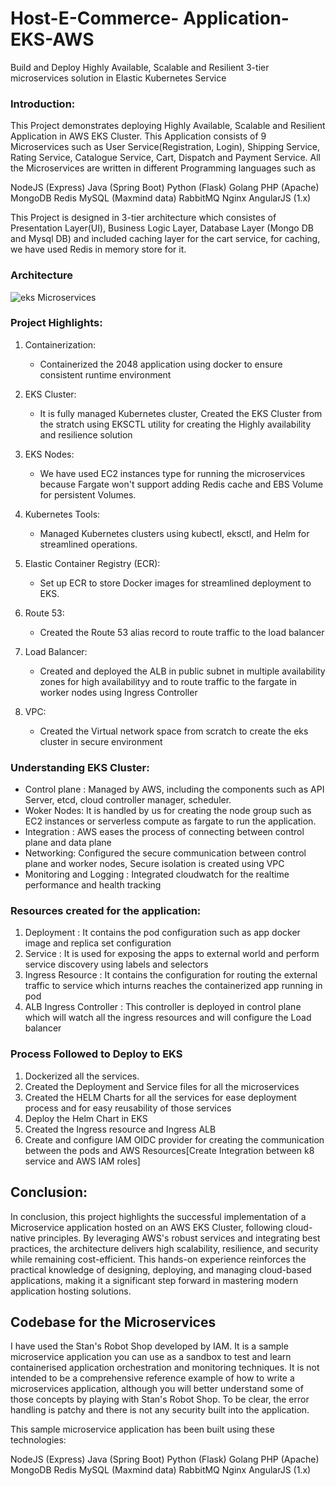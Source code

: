 # Host-E-Commerce- Application-EKS-AWS
Build and Deploy Highly Available, Scalable and Resilient 3-tier microservices solution in Elastic Kubernetes Service

### Introduction:
This Project demonstrates deploying Highly Available, Scalable and Resilient Application in AWS EKS Cluster. This Application consists of 9 Microservices such as User Service(Registration, Login), Shipping Service, Rating Service, Catalogue Service, Cart, Dispatch and Payment Service. All the Microservices are written in different Programming languages such as 

NodeJS (Express)
Java (Spring Boot)
Python (Flask)
Golang
PHP (Apache)
MongoDB
Redis
MySQL (Maxmind data)
RabbitMQ
Nginx
AngularJS (1.x)

This Project is designed in 3-tier architecture which consistes of Presentation Layer(UI), Business Logic Layer, Database Layer (Mongo DB and Mysql DB) and included caching layer for the cart service, for caching, we have used Redis in memory store for it.


### Architecture

![eks Microservices](https://github.com/user-attachments/assets/0500a392-23f5-43fb-92ff-8af7847a563e)


### Project Highlights:
1. Containerization:
   * Containerized the 2048 application using docker to ensure consistent runtime environment

2. EKS Cluster:
   * It is fully managed Kubernetes cluster, Created the EKS Cluster from the stratch using EKSCTL utility for creating the Highly availability and resilience solution

3. EKS Nodes:
   * We have used EC2 instances type for running the microservices because Fargate won't support adding Redis cache and EBS Volume for persistent Volumes.

4. Kubernetes Tools:
   * Managed Kubernetes clusters using kubectl, eksctl, and Helm for streamlined operations.

5. Elastic Container Registry (ECR):
   * Set up ECR to store Docker images for streamlined deployment to EKS.

6. Route 53:
   * Created the Route 53 alias record to route traffic to the load balancer

7. Load Balancer:
   * Created and deployed the ALB in public subnet in multiple availability zones for high availabilityy and to route traffic to the fargate in worker nodes using Ingress Controller

8. VPC:
   * Created the Virtual network space from scratch to create the eks cluster in secure environment


### Understanding EKS Cluster:
* Control plane : Managed by AWS, including the components such as API Server, etcd, cloud controller manager, scheduler.
* Woker Nodes: It is handled by us for creating the node group such as EC2 instances or serverless compute as fargate to run the application.
* Integration : AWS eases the process of connecting between control plane and data plane
* Networking: Configured the secure communication between control plane and worker nodes, Secure isolation is created using VPC
* Monitoring and Logging : Integrated cloudwatch for the realtime performance and health tracking

### Resources created for the application:
1. Deployment : It contains the pod configuration such as app docker image and replica set configuration
2. Service : It is used for exposing the apps to external world and perform service discovery using labels and selectors
3. Ingress Resource : It contains the configuration for routing the external traffic to service which inturns reaches the containerized app running in pod
4. ALB Ingress Controller : This controller is deployed in control plane which will watch all the ingress resources and will configure the Load balancer

### Process Followed to Deploy to EKS
1. Dockerized all the services.
2. Created the Deployment and Service files for all the microservices
3. Created the HELM Charts for all the services for ease deployment process and for easy reusability of those services
4. Deploy the Helm Chart in EKS
5. Created the Ingress resource and Ingress ALB
6. Create and configure IAM OIDC provider for creating the communication between the pods and AWS Resources[Create Integration between k8 service and AWS IAM roles]


## Conclusion:

In conclusion, this project highlights the successful implementation of a Microservice application hosted on an AWS EKS Cluster, following cloud-native principles. By leveraging AWS's robust services and integrating best practices, the architecture delivers high scalability, resilience, and security while remaining cost-efficient. This hands-on experience reinforces the practical knowledge of designing, deploying, and managing cloud-based applications, making it a significant step forward in mastering modern application hosting solutions.


## Codebase for the Microservices
I have used the Stan's Robot Shop developed by IAM. It is a sample microservice application you can use as a sandbox to test and learn containerised application orchestration and monitoring techniques. It is not intended to be a comprehensive reference example of how to write a microservices application, although you will better understand some of those concepts by playing with Stan's Robot Shop. To be clear, the error handling is patchy and there is not any security built into the application.

This sample microservice application has been built using these technologies:

NodeJS (Express)
Java (Spring Boot)
Python (Flask)
Golang
PHP (Apache)
MongoDB
Redis
MySQL (Maxmind data)
RabbitMQ
Nginx
AngularJS (1.x)

